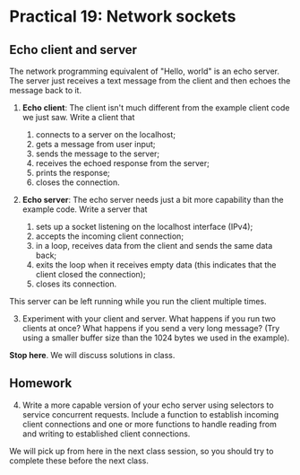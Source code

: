 # Practical  19: Network sockets


##  Echo client and server
The network programming equivalent of "Hello, world" is an echo server. The
server just receives a text message from the client and then echoes the message
back to it.

1. **Echo client**: The client isn't much different from the example client code we just saw. Write a client that
    1. connects to a server on the localhost;
    2. gets a message from user input;
    3. sends the message to the server;
    4. receives the echoed response from the server;
    5. prints the response;
    6. closes the connection.

2. **Echo server**: The echo server needs just a bit more capability than the example code. Write a server that
    1. sets up a socket listening on the localhost interface (IPv4);
    2. accepts the incoming client connection;
    3. in a loop, receives data from the client and sends the same data back;
    4. exits the loop when it receives empty data (this indicates that the client closed the connection);
    5. closes its connection.

This server can be left running while you run the client multiple times.

3. Experiment with your client and server. What happens if you run two clients at once? What happens if you send a very long message? (Try using a smaller buffer size than the 1024 bytes we used in the example). 


**Stop here**. We will discuss solutions in class.

## Homework

4. Write a more capable version of your echo server using selectors to service concurrent requests. Include a function to establish incoming client connections and one or more functions to handle reading from and writing to established client connections.

We will pick up from here in the next class session, so you should try to complete these before the next class.

